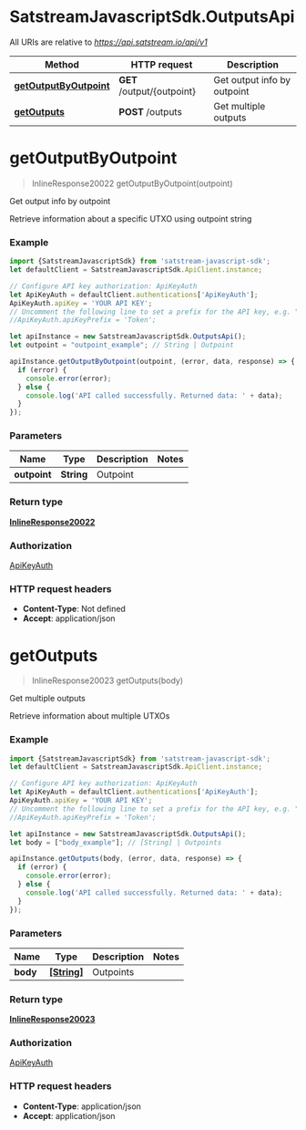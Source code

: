 # SatstreamJavascriptSdk.OutputsApi

All URIs are relative to *https://api.satstream.io/api/v1*

Method | HTTP request | Description
------------- | ------------- | -------------
[**getOutputByOutpoint**](OutputsApi.md#getOutputByOutpoint) | **GET** /output/{outpoint} | Get output info by outpoint
[**getOutputs**](OutputsApi.md#getOutputs) | **POST** /outputs | Get multiple outputs

<a name="getOutputByOutpoint"></a>
# **getOutputByOutpoint**
> InlineResponse20022 getOutputByOutpoint(outpoint)

Get output info by outpoint

Retrieve information about a specific UTXO using outpoint string

### Example
```javascript
import {SatstreamJavascriptSdk} from 'satstream-javascript-sdk';
let defaultClient = SatstreamJavascriptSdk.ApiClient.instance;

// Configure API key authorization: ApiKeyAuth
let ApiKeyAuth = defaultClient.authentications['ApiKeyAuth'];
ApiKeyAuth.apiKey = 'YOUR API KEY';
// Uncomment the following line to set a prefix for the API key, e.g. "Token" (defaults to null)
//ApiKeyAuth.apiKeyPrefix = 'Token';

let apiInstance = new SatstreamJavascriptSdk.OutputsApi();
let outpoint = "outpoint_example"; // String | Outpoint

apiInstance.getOutputByOutpoint(outpoint, (error, data, response) => {
  if (error) {
    console.error(error);
  } else {
    console.log('API called successfully. Returned data: ' + data);
  }
});
```

### Parameters

Name | Type | Description  | Notes
------------- | ------------- | ------------- | -------------
 **outpoint** | **String**| Outpoint | 

### Return type

[**InlineResponse20022**](InlineResponse20022.md)

### Authorization

[ApiKeyAuth](../README.md#ApiKeyAuth)

### HTTP request headers

 - **Content-Type**: Not defined
 - **Accept**: application/json

<a name="getOutputs"></a>
# **getOutputs**
> InlineResponse20023 getOutputs(body)

Get multiple outputs

Retrieve information about multiple UTXOs

### Example
```javascript
import {SatstreamJavascriptSdk} from 'satstream-javascript-sdk';
let defaultClient = SatstreamJavascriptSdk.ApiClient.instance;

// Configure API key authorization: ApiKeyAuth
let ApiKeyAuth = defaultClient.authentications['ApiKeyAuth'];
ApiKeyAuth.apiKey = 'YOUR API KEY';
// Uncomment the following line to set a prefix for the API key, e.g. "Token" (defaults to null)
//ApiKeyAuth.apiKeyPrefix = 'Token';

let apiInstance = new SatstreamJavascriptSdk.OutputsApi();
let body = ["body_example"]; // [String] | Outpoints

apiInstance.getOutputs(body, (error, data, response) => {
  if (error) {
    console.error(error);
  } else {
    console.log('API called successfully. Returned data: ' + data);
  }
});
```

### Parameters

Name | Type | Description  | Notes
------------- | ------------- | ------------- | -------------
 **body** | [**[String]**](String.md)| Outpoints | 

### Return type

[**InlineResponse20023**](InlineResponse20023.md)

### Authorization

[ApiKeyAuth](../README.md#ApiKeyAuth)

### HTTP request headers

 - **Content-Type**: application/json
 - **Accept**: application/json

